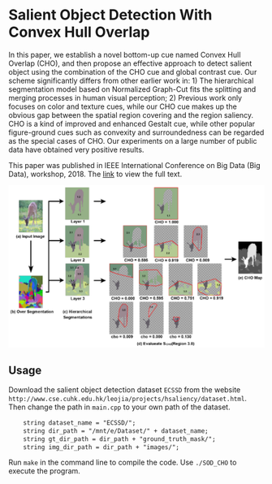 # Salient Object Detection With Convex Hull Overlap

In this paper, we establish a novel bottom-up cue named Convex Hull Overlap (CHO), and then propose an effective approach to detect salient object using the combination of the CHO cue and global contrast cue. Our scheme significantly differs from other earlier work in: 1) The hierarchical segmentation model based on Normalized Graph-Cut fits the splitting and merging processes in human visual perception; 2) Previous work only focuses on color and texture cues, while our CHO cue makes up the obvious gap between the spatial region covering and the region saliency. CHO is a kind of improved and enhanced Gestalt cue, while other popular figure-ground cues such as convexity and surroundedness can be regarded as the special cases of CHO. Our experiments on a large number of public data have obtained very positive results.

This paper was published in IEEE International Conference on Big Data (Big Data), workshop, 2018. The [link](https://ieeexplore.ieee.org/document/8622033) to view the full text.

![](BigData18.png)

## Usage

Download the salient object detection dataset `ECSSD` from the website `http://www.cse.cuhk.edu.hk/leojia/projects/hsaliency/dataset.html`.
Then change the path in `main.cpp` to your own path of the dataset.
```
	string dataset_name = "ECSSD/";
	string dir_path = "/mnt/e/Dataset/" + dataset_name;
	string gt_dir_path = dir_path + "ground_truth_mask/";
	string img_dir_path = dir_path + "images/";
```

Run `make` in the command line to compile the code.
Use `./SOD_CHO` to execute the program.
